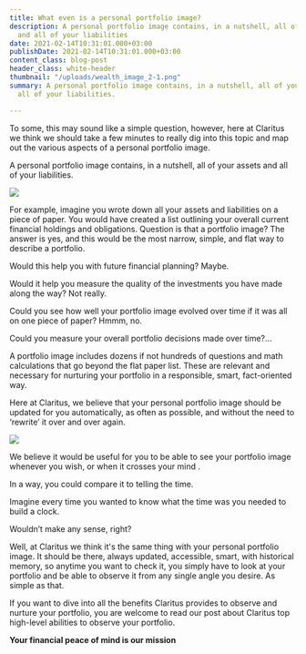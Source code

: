```yaml
---
title: What even is a personal portfolio image?
description: A personal portfolio image contains, in a nutshell, all of your assets
  and all of your liabilities
date: 2021-02-14T10:31:01.000+03:00
publishDate: 2021-02-14T10:31:01.000+03:00
content_class: blog-post
header_class: white-header
thumbnail: "/uploads/wealth_image_2-1.png"
summary: A personal portfolio image contains, in a nutshell, all of your assets and
  all of your liabilities.

---
```

To some, this may sound like a simple question, however, here at Claritus  we think we should take a few minutes to really dig into this topic and map out the various aspects of  a personal portfolio image.

A personal portfolio image contains, in a nutshell, all of your assets and all of your liabilities.

![](/uploads/wealth_image-1.png)

For example, imagine you wrote down all your assets and liabilities   on a piece of paper. You would have created a list outlining your overall current financial holdings and obligations. Question is that a portfolio image? The answer is yes, and this would be the most narrow, simple, and flat way to describe a  portfolio.

Would this help you with future financial planning? Maybe.

Would it help you measure the quality of the investments you have made along the way? Not really.

Could  you see how well your portfolio image evolved over time if it was all on one piece of paper? Hmmm, no.

Could  you measure your overall portfolio decisions made over time?...

A portfolio image includes dozens if not hundreds of questions and math calculations that go beyond the flat paper list. These are relevant and necessary for nurturing your portfolio in a responsible, smart, fact-oriented way.

Here at Claritus, we believe that your personal portfolio image should be updated for you automatically, as  often  as possible, and without the need to ‘rewrite’ it over and over again.

![](/uploads/wealth_image_2-1.png)

We believe it would be useful for you to be able to see  your portfolio image whenever you wish, or when it crosses your mind .

In a way,  you could compare it to telling  the time.

Imagine every time you wanted to know what the time was  you needed to  build  a clock. 

Wouldn’t make any sense, right? 

Well, at Claritus we think it's  the same thing with your personal portfolio image. It should be there, always updated, accessible, smart, with historical memory, so anytime you want to check it, you simply have to look  at your  portfolio and be able to observe it from any single angle you desire. As simple as that.

If you want to dive into all the benefits  Claritus provides to observe and nurture your portfolio, you are welcome to read our post about Claritus top high-level abilities to observe your portfolio.

**Your financial peace of mind is our mission**